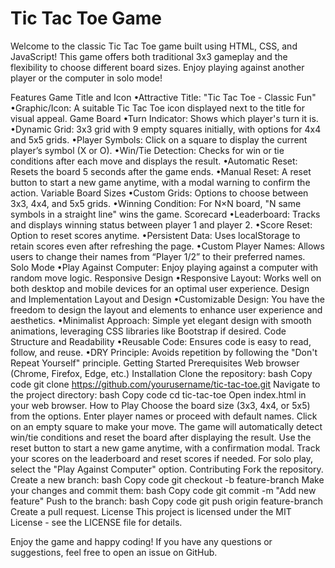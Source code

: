 # Tic Tac Toe Game
Welcome to the classic Tic Tac Toe game built using HTML, CSS, and JavaScript! This game offers both traditional 3x3 gameplay and the flexibility to choose different board sizes. Enjoy playing against another player or the computer in solo mode!

Features
Game Title and Icon
•Attractive Title: "Tic Tac Toe - Classic Fun"
•Graphic/Icon: A suitable Tic Tac Toe icon displayed next to the title for visual appeal.
Game Board
•Turn Indicator: Shows which player's turn it is.
•Dynamic Grid: 3x3 grid with 9 empty squares initially, with options for 4x4 and 5x5 grids.
•Player Symbols: Click on a square to display the current player’s symbol (X or O).
•Win/Tie Detection: Checks for win or tie conditions after each move and displays the result.
•Automatic Reset: Resets the board 5 seconds after the game ends.
•Manual Reset: A reset button to start a new game anytime, with a modal warning to confirm the action.
Variable Board Sizes
•Custom Grids: Options to choose between 3x3, 4x4, and 5x5 grids.
•Winning Condition: For N×N board, "N same symbols in a straight line" wins the game.
Scorecard
•Leaderboard: Tracks and displays winning status between player 1 and player 2.
•Score Reset: Option to reset scores anytime.
•Persistent Data: Uses localStorage to retain scores even after refreshing the page.
•Custom Player Names: Allows users to change their names from “Player 1/2” to their preferred names.
Solo Mode
•Play Against Computer: Enjoy playing against a computer with random move logic.
Responsive Design
•Responsive Layout: Works well on both desktop and mobile devices for an optimal user experience.
Design and Implementation
Layout and Design
•Customizable Design: You have the freedom to design the layout and elements to enhance user experience and aesthetics.
•Minimalist Approach: Simple yet elegant design with smooth animations, leveraging CSS libraries like Bootstrap if desired.
Code Structure and Readability
•Reusable Code: Ensures code is easy to read, follow, and reuse.
•DRY Principle: Avoids repetition by following the "Don't Repeat Yourself" principle.
Getting Started
Prerequisites
Web browser (Chrome, Firefox, Edge, etc.)
Installation
Clone the repository:
bash
Copy code
git clone https://github.com/yourusername/tic-tac-toe.git
Navigate to the project directory:
bash
Copy code
cd tic-tac-toe
Open index.html in your web browser.
How to Play
Choose the board size (3x3, 4x4, or 5x5) from the options.
Enter player names or proceed with default names.
Click on an empty square to make your move.
The game will automatically detect win/tie conditions and reset the board after displaying the result.
Use the reset button to start a new game anytime, with a confirmation modal.
Track your scores on the leaderboard and reset scores if needed.
For solo play, select the "Play Against Computer" option.
Contributing
Fork the repository.
Create a new branch:
bash
Copy code
git checkout -b feature-branch
Make your changes and commit them:
bash
Copy code
git commit -m "Add new feature"
Push to the branch:
bash
Copy code
git push origin feature-branch
Create a pull request.
License
This project is licensed under the MIT License - see the LICENSE file for details.

Enjoy the game and happy coding! If you have any questions or suggestions, feel free to open an issue on GitHub.






